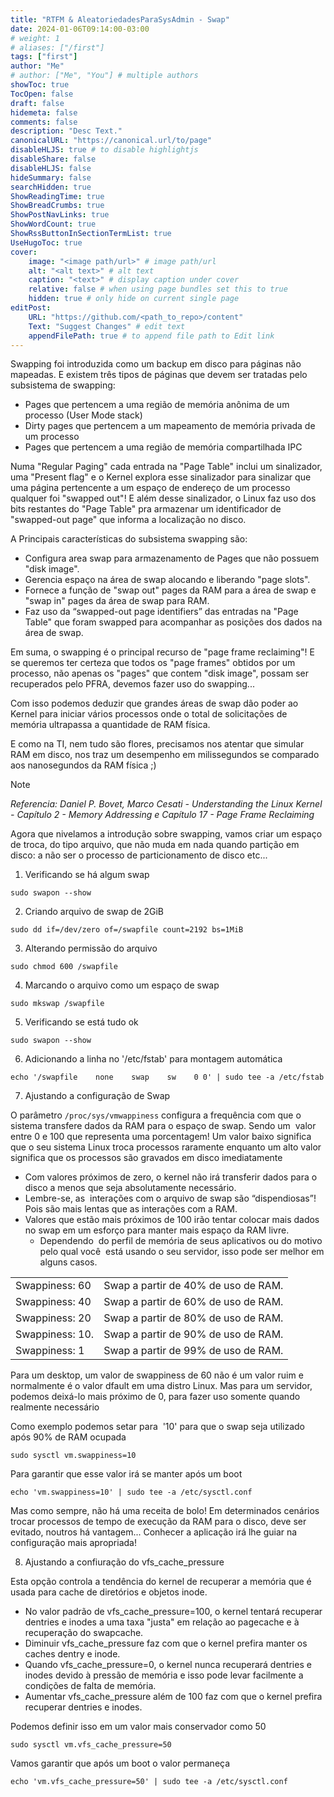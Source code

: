 ```yaml
---
title: "RTFM & AleatoriedadesParaSysAdmin - Swap"
date: 2024-01-06T09:14:00-03:00
# weight: 1
# aliases: ["/first"]
tags: ["first"]
author: "Me"
# author: ["Me", "You"] # multiple authors
showToc: true
TocOpen: false
draft: false
hidemeta: false
comments: false
description: "Desc Text."
canonicalURL: "https://canonical.url/to/page"
disableHLJS: true # to disable highlightjs
disableShare: false
disableHLJS: false
hideSummary: false
searchHidden: true
ShowReadingTime: true
ShowBreadCrumbs: true
ShowPostNavLinks: true
ShowWordCount: true
ShowRssButtonInSectionTermList: true
UseHugoToc: true
cover:
    image: "<image path/url>" # image path/url
    alt: "<alt text>" # alt text
    caption: "<text>" # display caption under cover
    relative: false # when using page bundles set this to true
    hidden: true # only hide on current single page
editPost:
    URL: "https://github.com/<path_to_repo>/content"
    Text: "Suggest Changes" # edit text
    appendFilePath: true # to append file path to Edit link
---
```


Swapping foi introduzida como um backup em disco para páginas não mapeadas. E existem três tipos de páginas que devem ser tratadas pelo subsistema de swapping:

- Pages que pertencem a uma região de memória anônima de um processo (User Mode stack)
- Dirty pages  que pertencem a um mapeamento de memória privada de um processo
- Pages que pertencem a uma região de memória compartilhada IPC

Numa "Regular Paging" cada entrada na "Page Table" inclui um sinalizador, uma "Present flag" e o Kernel explora esse sinalizador para sinalizar que uma página pertencente a um espaço de endereço de um processo qualquer foi "swapped out"! E além desse sinalizador, o Linux faz uso dos bits restantes do "Page Table" pra armazenar um identificador de "swapped-out page" que informa a localização no disco. 

A Principais características do subsistema swapping  são:

- Configura area swap para armazenamento de Pages que não possuem "disk image".
- Gerencia espaço na área de swap alocando e liberando "page slots".
- Fornece a função de "swap out" pages da RAM para a área de swap  e "swap in" pages da área de swap para RAM.
- Faz uso da “swapped-out page identifiers” das entradas na "Page Table" que foram swapped para acompanhar as posições dos dados na área de swap.

Em suma, o swapping é o principal recurso de "page frame reclaiming"! E se queremos ter certeza que todos os "page frames" obtidos por um processo, não apenas os "pages" que contem "disk image", possam ser recuperados pelo PFRA, devemos fazer uso do swapping...

Com isso podemos deduzir que grandes áreas de swap dão poder ao Kernel para iniciar vários processos onde o total de solicitações de memória ultrapassa a quantidade de RAM física.

E como na TI, nem tudo são flores, precisamos nos atentar que simular RAM em disco, nos traz um desempenho em milissegundos se comparado aos nanosegundos da RAM física ;) 

>[!NOTE]
>*Referencia: Daniel P. Bovet, Marco Cesati - Understanding the Linux Kernel - Capítulo 2 - Memory Addressing e Capítulo 17 - Page Frame Reclaiming*


Agora que nivelamos a introdução sobre swapping, vamos criar um espaço de troca, do tipo arquivo, que não muda em nada quando partição em disco: a não ser o processo de particionamento de disco etc...


1. Verificando se há algum swap

```
sudo swapon --show
```

2. Criando arquivo de swap de 2GiB

```
sudo dd if=/dev/zero of=/swapfile count=2192 bs=1MiB
```

3. Alterando permissão do arquivo

```
sudo chmod 600 /swapfile
```

4. Marcando o arquivo como um espaço de swap

```
sudo mkswap /swapfile
```

5. Verificando se está tudo ok

```
sudo swapon --show
```

6. Adicionando a linha no '/etc/fstab' para montagem automática

```
echo '/swapfile    none    swap    sw    0 0' | sudo tee -a /etc/fstab
```

7. Ajustando a configuração de Swap

O parâmetro `/proc/sys/vmwappiness` configura a frequência com que o sistema transfere dados da RAM para o espaço de swap. Sendo um  valor entre 0 e 100 que representa uma porcentagem! Um valor baixo significa que o seu sistema Linux troca processos raramente enquanto um alto valor significa que os processos são gravados em disco imediatamente

* Com valores próximos de zero, o kernel não irá transferir dados para o  disco a menos que seja absolutamente necessário.
* Lembre-se, as  interações com o arquivo de swap são “dispendiosas”! Pois são mais lentas que as interações com a RAM.
* Valores que estão mais próximos de 100 irão tentar colocar mais dados  no swap em um esforço para manter mais espaço da RAM livre.
	* Dependendo  do perfil de memória de seus aplicativos ou do motivo pelo qual você  está usando o seu servidor, isso pode ser melhor em alguns casos.

|     |     |
| --- | --- |
| Swappiness: 60 | Swap a partir de 40% de uso de RAM. |
| Swappiness: 40 | Swap a partir de 60% de uso de RAM. |
| Swappiness: 20 | Swap a partir de 80% de uso de RAM. |
| Swappiness: 10. | Swap a partir de 90% de uso de RAM. |
| Swappiness: 1 | Swap a partir de 99% de uso de RAM. |

Para um desktop, um valor de swappiness de 60 não é um valor ruim e normalmente é o valor dfault em uma distro Linux. Mas para um servidor, podemos deixá-lo mais próximo de 0, para fazer uso somente quando realmente necessário

Como exemplo podemos setar para  '10' para que o swap seja utilizado após 90% de RAM ocupada
```
sudo sysctl vm.swappiness=10
```
Para garantir que esse valor irá se manter após um boot
```
echo 'vm.swappiness=10' | sudo tee -a /etc/sysctl.conf
```

Mas como sempre, não há uma receita de bolo! Em determinados cenários  trocar processos de tempo de execução da RAM para o disco, deve ser evitado, noutros há vantagem... Conhecer a aplicação irá lhe guiar na configuração mais apropriada!

8. Ajustando a confiuração do vfs\_cache\_pressure

Esta opção controla a tendência do kernel de recuperar a memória que é usada para cache de diretórios e objetos inode.

* No valor padrão de vfs\_cache\_pressure=100, o kernel tentará recuperar dentries e inodes a uma taxa "justa" em relação ao pagecache e à recuperação do swapcache.
* Diminuir vfs\_cache\_pressure faz com que o kernel prefira manter os caches dentry e inode.
* Quando vfs\_cache\_pressure=0, o kernel nunca recuperará dentries e inodes devido à pressão de memória e isso pode levar facilmente a condições de falta de memória.
* Aumentar vfs\_cache\_pressure além de 100 faz com que o kernel prefira recuperar dentries e inodes.

Podemos definir isso em um valor mais conservador como 50
```
sudo sysctl vm.vfs_cache_pressure=50
```

Vamos garantir que após um boot o valor permaneça
```
echo 'vm.vfs_cache_pressure=50' | sudo tee -a /etc/sysctl.conf
```



